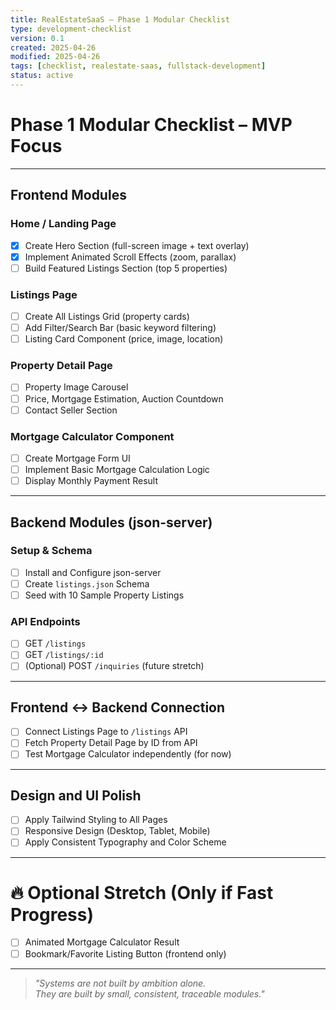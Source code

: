 ```yaml
---
title: RealEstateSaaS – Phase 1 Modular Checklist
type: development-checklist
version: 0.1
created: 2025-04-26
modified: 2025-04-26
tags: [checklist, realestate-saas, fullstack-development]
status: active
---
```


# Phase 1 Modular Checklist – MVP Focus

---

## Frontend Modules

### Home / Landing Page
- [x] Create Hero Section (full-screen image + text overlay)
- [x] Implement Animated Scroll Effects (zoom, parallax)
- [ ] Build Featured Listings Section (top 5 properties)

### Listings Page
- [ ] Create All Listings Grid (property cards)
- [ ] Add Filter/Search Bar (basic keyword filtering)
- [ ] Listing Card Component (price, image, location)

### Property Detail Page
- [ ] Property Image Carousel
- [ ] Price, Mortgage Estimation, Auction Countdown
- [ ] Contact Seller Section

### Mortgage Calculator Component
- [ ] Create Mortgage Form UI
- [ ] Implement Basic Mortgage Calculation Logic
- [ ] Display Monthly Payment Result

---

## Backend Modules (json-server)

### Setup & Schema
- [ ] Install and Configure json-server
- [ ] Create `listings.json` Schema
- [ ] Seed with 10 Sample Property Listings

### API Endpoints
- [ ] GET `/listings`
- [ ] GET `/listings/:id`
- [ ] (Optional) POST `/inquiries` (future stretch)

---

## Frontend ↔ Backend Connection

- [ ] Connect Listings Page to `/listings` API
- [ ] Fetch Property Detail Page by ID from API
- [ ] Test Mortgage Calculator independently (for now)

---

## Design and UI Polish

- [ ] Apply Tailwind Styling to All Pages
- [ ] Responsive Design (Desktop, Tablet, Mobile)
- [ ] Apply Consistent Typography and Color Scheme

---

# 🔥 Optional Stretch (Only if Fast Progress)
- [ ] Animated Mortgage Calculator Result
- [ ] Bookmark/Favorite Listing Button (frontend only)

---

> *"Systems are not built by ambition alone.  
They are built by small, consistent, traceable modules."*
